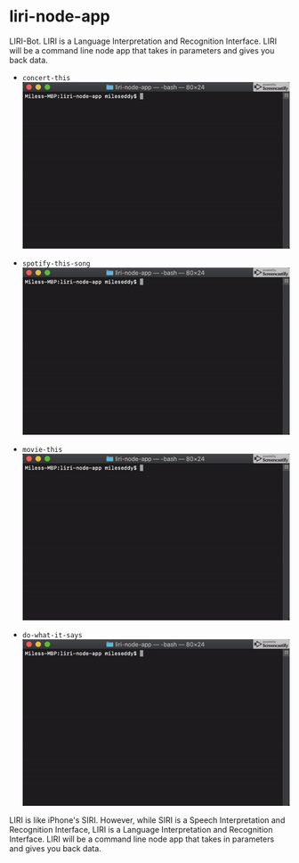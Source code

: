 # liri-node-app
LIRI-Bot. LIRI is a Language Interpretation and Recognition Interface. LIRI will be a command line node app that takes in parameters and gives you back data.
   * `concert-this`
   ![LIRI GIF](images/demo.gif)

   * `spotify-this-song`
    ![SPOTIFY](images/demo2.gif)
   * `movie-this`
   ![MOVIE](images/demo4.gif)

   * `do-what-it-says`
   ![Do What](images/demo3.gif)
   
LIRI is like iPhone's SIRI. However, while SIRI is a Speech Interpretation and Recognition Interface, LIRI is a Language Interpretation and Recognition Interface. LIRI will be a command line node app that takes in parameters and gives you back data.


